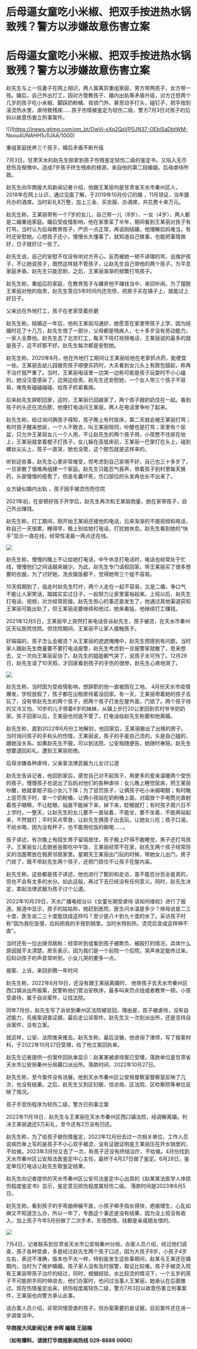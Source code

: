 # 后母逼女童吃小米椒、把双手按进热水锅致残？警方以涉嫌故意伤害立案

# 后母逼女童吃小米椒、把双手按进热水锅致残？警方以涉嫌故意伤害立案

赵先生与上一任妻子在网上相识，两人属离异重组家庭，男方带两孩子，女方带一孩。婚后，自己外出打工，因对方管教孩子、婚内出轨等矛盾升级，对方迁怒两个几岁的孩子吃小米椒、脚踩奶粉桶、夜锁门外、甚至动手打头，碰钉子，把手按到滚烫热水里，虐待致残疾……孩子伤情被鉴定为轻伤二级，警方7月3日对孩子的后妈以故意伤害立刑事案件。

![](https://inews.gtimg.com/om_bt/OwVi-xXq2QsVP0JN37-OEblSaDbtWM-
Nsou4UNAHH1u1UAA/1000)

​重组家庭抚养三个孩子，婚后矛盾不断升级

7月3日，甘肃天水的赵先生刚拿到孩子伤残鉴定轻伤二级的鉴定书，又陷入无尽悲伤及惭愧中。造成7岁孩子终生残疾的根源，来自他的第二段婚姻，后母虐待所致。

赵先生向华商报大风新闻记者介绍，他跟王某丽均是甘肃省天水市秦州区人，2018年在网上认识，通过见面了解，于2019年10月份订的婚
，11月领证，当年腊月办的酒席。当时彩礼8万整，加上三金、买衣服、办酒席，共花费十来万元。

赵先生称，王某丽带有一个7岁的女儿，自己带一儿（8岁）、一女（4岁），两人都是二婚重组家庭。婚后受疫情影响，他在家里呆了半年，期间看到王某丽对孩子有打骂，当时认为后母教育孩子，严厉一点正常，再说刚结婚，他理解后妈难当，有时还安慰她。心想孩子还小，慢慢长大懂事了，就知道自己做事，也能把事情做好，日子就好过一些了。

赵先生说，自己的安慰不仅没有哄对方开心，反而被她一顿不讲理的骂，说维护孩子，不让她说孩子，既然这样就不管孩子，让赵先生自己带他的两个孩子。为平息家庭矛盾，赵先生只能忍耐，之后，王某丽渐渐的频繁打骂孩子。

赵先生称，重组后的家庭，在教育孩子与嫌弃他不赚钱当中，来回吵闹。为了摆脱王某丽对他的指责，赵先生答应5年时间内还完债，把房子买在镇子上，就能过上好日子。

父亲远在外地打工，孩子在老家受着折磨

赵先生称，结婚近一年后，他和王某丽沟通好，她愿意在家里带孩子上学，因为结婚时花了十几万，赵先生借了一部分，父母都是残疾人，七十多岁没有劳动能力，一家人全靠他。赵先生去了北京打工，每天下班打视频电话，王某丽说的最多的就是孩子，这不好那不好。赵先生每次都是安慰她。

赵先生称，2020年8月，他在外地打工期间让王某丽给他在老家抓点药，能便宜一些。王某丽去幼儿园接完孩子顺便买药时，大夫看到女儿头上有脓包鼓起，称再不治疗就严重了。当时，王某丽电话里一边哭一边称可能是孩子玩耍时不小心磕的，她没注意感染了，边哭边自责。赵先生还安慰她，一个女人带三个孩子不容易，难免有磕磕碰碰，给孩子抓紧看病。

后来赵先生辞职回家，这时，王某丽已回娘家了，两个孩子跟奶奶住在一起。看到孩子的头还在流白脓，他便打电话问王某丽，两人在电话里争吵了起来。

赵先生称，经过询问俩孩子得知，孩子晚上有时尿床，第二天就会被王某丽打骂；有时孩子醒来想尿，一个人不敢去，叫王某丽陪同，吵醒也是打骂；家里有个尿盆，只允许王某丽女儿一个人用，不让赵先生的两个孩子用，小孩憋不住尿在地上，王某丽就拿着棍子打孩子，女儿躲在高低床前，王某丽一巴掌打在头上，碰到螺丝尖尖上，孩子一直哭，她也没管，这个脓包就是这样来的。

听到这些事，赵先生心里非常难受，但考虑到自己家境不好，自己也三十多岁了，一旦家散了很难再组建一个家庭。赵先生只能忍气吞声，带着孩子到村里每天换药，头部慢慢的痊愈了，但是毛囊坏死，伤口部位的头发再也长不出来了。

女方疑似婚内出轨 ，孩子因手被烫伤而住院

2021年初，在安顿好孩子开学后，赵先生再次和王某丽商量，她在家带孩子，自己外出赚钱。

赵先生称，打工期间，刚开始王某丽还接他的电话，后来渐渐的不接视频和电话，称自己一天很累，睡得早，晚上别给她打电话，打扰她休息。赵先生看到她的“快手”显示一直在线，经常性凌晨一两点还在线。

![](https://inews.gtimg.com/om_bt/Ohjbr0xmHSnrVu4nuKDLXzYzlFRxipV081D_iL_Zfrsk4AA/1000)

赵先生称，慢慢的晚上不让给她打电话，中午休息打电话时，电话也经常处于忙线，慢慢他们之间话越来越少。为此，赵先生专门请假回家。带王某丽买了很多想要的衣服，为了讨好她，洗衣做饭都干，觉得她带三个娃不容易。

10天假期到了，临走时赵先生叮咛，两个人走在一起不容易，又是二婚，争口气不能让人家笑话，踏踏实实过日子，一起努力让家里富裕起来。上班以后，赵先生打电话、视频，对方经常拒接。赵先生担心的事还是发生了，他通过其他渠道获知王某丽可能出轨了，但王某丽说要继续和他过，她来看娃，他继续打工赚钱。

2021年12月5日，王某丽早上突然打来电话告诉赵先生，孩子被烫，在天水市秦州区天坛医院住院。但住院期间，王某丽不让家人接触孩子。

好端端的，孩子怎么会被烫？从王某丽的遮遮掩掩中，赵先生预感到有问题，当时家人跟赵先生商量要不要打电话报警，赵先生考虑到一旦报警家就散了，思来想去，又一次向王某丽妥协了。赵先生的姐姐都气哭了，说孩子太可怜了。12月28日，赵先生请了10天假，才回家看到孩子的手伤的很惨，赵先生心疼地哭了。

![](https://inews.gtimg.com/om_bt/O5gXKRVvciaR8d36B5U7WXIizc2f1WwK1_2cZNxLcjtrcAA/1000)

赵先生称，当时因为受疫情影响，想辞职的他一直被困在工地。
4月份天水市疫情爆发，学校放假了，孩子都在出租房待着没回家。有一天，王某丽带着她的孩子去玩了，没有带赵先生的两个孩子，把两个孩子打发在屋外面，门锁了。两个孩子待的又冷又怕，10岁的儿子带着6岁的妹妹，从镇上步行20公里回到农村爷爷奶奶家。孩子回家以后，王某丽也彻底不管了。打电话给赵先生称要和他离婚。

赵先生称，直到2022年6月份工地解封，他回家后，王某丽搬出了出租的房子。当时询问孩子的手和头的伤情，王某丽说，孩子的手是自己烫的，头是自己磕的，跟她没关系。如果赵先生不服，可以到法院、公安局随便告，她随时奉陪。赵先生想要退回彩礼，遭到王某丽拒绝。

后母涉嫌各种虐待，父亲拿法律武器为儿女讨公道

赵先生告诉记者，他回到家后，感觉自己对不起孩子，用更多的爱来温暖两个受伤的孩子，慢慢孩子也说出了后妈对他们的各种虐待：女儿晚上睡觉尿床，把王某丽吵醒，她就拿棍子捣小女儿下体；为了惩罚孩子，让俩孩子吃小米椒喝醋；有时晚上惩罚孩子时，拿一个奶粉桶，让俩小孩站在奶粉桶上面，对面放个手电筒光直射着孩子眼睛，不让眨眼，站直不能掉下来，掉下来，眨眼就打；有时孩子周六日不上学时，一整天，让赵先生的女儿要不一直站着，不能坐，要不坐着，不能再站起来，不然就打；平时买点零食，让赵先生俩孩子出去玩，让她女儿吃；孩子口渴，不给水喝，因为没有杯子，也不能用吃饭的碗喝……。

孩子讲述，有次晚上有陌生男子留宿居住，孩子晚上吓得不敢睡觉，男子还打骂孩子。王某丽女儿去她爸爸那吃中午饭，王某丽经常不在家，赵先生两个孩子经常将买的泡面寄放在租房邻居家里。星期天王某丽出门玩的时候，带她女儿出门，房子门锁了，既不带赵先生两个孩子，还把门锁住不让孩子在屋内呆。

赵先生称，这些都是孩子讲述，他也进行了甄别和走访，虽不能百分百全是真的，但也不会有太多的水分。如此这般，再过下去已经没有任何意义。同时，赵先生决定，拿起法律武器为孩子讨个公道。

2022年10月29日，天水广播电视台以《女童长期受虐待
该如何维权》进行了报道。报道中显示，孩子的姑姑称，她赶到医院，医生问水温是多少？继母说是二三十度，医生说二三十度能烧成这样吗？至少是八十到九十度的水了。采访孩子时称“因为我吃饭慢，后妈把我的手按到锅里。当时水特别热，烫完后变成这样伸不直”。

当时还有一位出镜邻居称：经常听到或看到孩子被欺负、被殴打的情况，具体什么原因就不太清楚。房东表示，因为我们是一个前院一个后院，哭声肯定能传过来。后妈训孩子的声音常听到，小女儿哭的要多一点。

报案、上诉，来回折腾一年时间

赵先生称，2022年6月19日，还没有跟王某丽离婚时，
他带孩子去天水市秦州区西口镇派出所报案，民警称他们管治安秩序，最多叫来罚点钱或者教育一顿。小孩受虐待，属于自诉案件，让找法院。

同年7月份，赵先生写了诉状到秦州区法院被驳回，理由是，孩子被虐待，没有自述能力，先报案调查证据，最后走公诉案件。赵先生又一次到派出所，还是坚持自诉案件，没有立案。

就这样，公安、法院推来推去。赵先生称，最后没辙，他咨询了律师，写了报案材料，于2022年10月27日受理，给了他立案回执单。

赵先生记者提供一份案件回执单显示：赵某某被虐待案已受理，落款单位是甘肃省天水市公安局秦州分局藉口派出所。落款时间，2022年10月27日。

赵先生称，至今案件没有进展，他到天水市秦州区公安局督察室督察室反映了几次，也没有结果。之后，赵先生又到区妇联、信访局、区法院、区检察院等单位反映了情况。

孩子手受伤程序为轻伤二级，警方已刑事立案

2022年11月18日，赵先生与王某丽在天水市秦州区西口镇法院，经调解离婚。判决王某丽退还5万彩礼，至今还有2万没有归还。

赵先生称，为了给孩子做伤情鉴定，2022年12月份去过一次相关单位，工作人员说病历单上写的是孩子不小心双手被烫，没有证据证明是王某丽压在开水锅里的，不给做。2023年3月份又去了一次，称孩子还没有终结治疗，不给做。4月份找到天水市秦州区公安局法医鉴定中心主任，最终于4月27日做了鉴定。6月28日，鉴定单位打电话让赵先生取鉴定结果。

赵先生向记者提供的天水市秦州区公安司法鉴定中心出具的《赵某某法医学人体损伤程度鉴定书》显示，鉴定意见损伤程度属轻伤二级。 落款时间是2023年6月5日。

赵先生称，看到孩子的手弯曲伸展不直，小孩子嘛手指长得快，疤痕增生，心乱如麻又不知道怎么办，所以一年了，专跑这个事还是没有结果，因为没上班没有收入，加上孩子今年5月份做了二次手术，东借西借，钱都是亲戚朋友借的。

![](https://inews.gtimg.com/om_bt/On5DQTko_LXUzXSDKXJ7l2wKpZDfjoI8KLSnquOQCOLxkAA/1000)

7月4日，记者联系到甘肃省天水市公安局秦州分局，办案人员介绍，经过他们调查，孩子各种受虐，多是经过赵先生两个孩子口述，因为大孩子8岁，小孩子4岁左右，表述不准确，版本也不太一样，特别是发生这些事期间，赵某与王某还在婚期内，当时为了维护婚姻，孩子家人没有及时报警，取证比较难。孩子手被烫入院有王某丽带孩子治疗的经过，同时，根据经验，水比较烫的情况下，一个五岁的孩子不可能把手同时伸进去，他们办案时，也问过当事人王某丽，她承认在后面推过。现在伤情鉴定出来，损伤程度属轻伤二级，警方7月3日以故意伤害立刑事案件，王某丽也向警方承认此事。

该办案人员介绍，非常同情受虐的孩子，但办案需要的是证据，目前案件还在进一步调查当中。

**华商报大风新闻记者 佘晖 编辑 王喆楠**

**（如有爆料，请拨打华商报新闻热线 029-8888 0000）**

